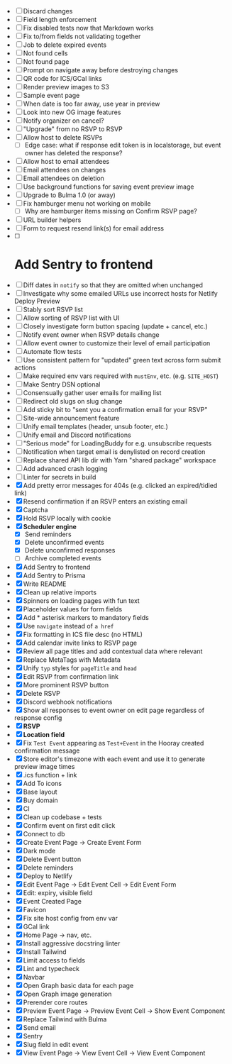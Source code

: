 - [ ] Discard changes
- [ ] Field length enforcement
- [ ] Fix disabled tests now that Markdown works
- [ ] Fix to/from fields not validating together
- [ ] Job to delete expired events
- [ ] Not found cells
- [ ] Not found page
- [ ] Prompt on navigate away before destroying changes
- [ ] QR code for ICS/GCal links
- [ ] Render preview images to S3
- [ ] Sample event page
- [ ] When date is too far away, use year in preview
- [ ] Look into new OG image features
- [ ] Notify organizer on cancel?
- [ ] "Upgrade" from no RSVP to RSVP
- [ ] Allow host to delete RSVPs
  - [ ] Edge case: what if response edit token is in localstorage, but event owner has deleted the response?
- [ ] Allow host to email attendees
- [ ] Email attendees on changes
- [ ] Email attendees on deletion
- [ ] Use background functions for saving event preview image
- [ ] Upgrade to Bulma 1.0 (or away)
- [ ] Fix hamburger menu not working on mobile
  - [ ] Why are hamburger items missing on Confirm RSVP page?
- [ ] URL builder helpers
- [ ] Form to request resend link(s) for email address
- [ ] # Add Sentry to frontend
- [ ] Diff dates in `notify` so that they are omitted when unchanged
- [ ] Investigate why some emailed URLs use incorrect hosts for Netlify Deploy Preview
- [ ] Stably sort RSVP list
- [ ] Allow sorting of RSVP list with UI
- [ ] Closely investigate form button spacing (update + cancel, etc.)
- [ ] Notify event owner when RSVP details change
- [ ] Allow event owner to customize their level of email participation
- [ ] Automate flow tests
- [ ] Use consistent pattern for "updated" green text across form submit actions
- [ ] Make required env vars required with `mustEnv`, etc. (e.g. `SITE_HOST`)
- [ ] Make Sentry DSN optional
- [ ] Consensually gather user emails for mailing list
- [ ] Redirect old slugs on slug change
- [ ] Add sticky bit to "sent you a confirmation email for your RSVP"
- [ ] Site-wide announcement feature
- [ ] Unify email templates (header, unsub footer, etc.)
- [ ] Unify email and Discord notifications
- [ ] "Serious mode" for LoadingBuddy for e.g. unsubscribe requests
- [ ] Notification when target email is denylisted on record creation
- [ ] Replace shared API lib dir with Yarn "shared package" workspace
- [ ] Add advanced crash logging
- [ ] Linter for secrets in build
- [x] Add pretty error messages for 404s (e.g. clicked an expired/tidied link)
- [x] Resend confirmation if an RSVP enters an existing email
- [x] Captcha
- [x] Hold RSVP locally with cookie
- [x] **Scheduler engine**
  - [x] Send reminders
  - [x] Delete unconfirmed events
  - [x] Delete unconfirmed responses
  - [ ] Archive completed events
- [x] Add Sentry to frontend
- [x] Add Sentry to Prisma
- [x] Write README
- [x] Clean up relative imports
- [x] Spinners on loading pages with fun text
- [x] Placeholder values for form fields
- [x] Add \* asterisk markers to mandatory fields
- [x] Use `navigate` instead of `a href`
- [x] Fix formatting in ICS file desc (no HTML)
- [x] Add calendar invite links to RSVP page
- [x] Review all page titles and add contextual data where relevant
- [x] Replace MetaTags with Metadata
- [x] Unify `typ` styles for `pageTitle` and `head`
- [x] Edit RSVP from confirmation link
- [x] More prominent RSVP button
- [x] Delete RSVP
- [x] Discord webhook notifications
- [x] Show all responses to event owner on edit page regardless of response config
- [x] **RSVP**
- [x] **Location field**
- [x] Fix `Test Event` appearing as `Test+Event` in the Hooray created confirmation message
- [x] Store editor's timezone with each event and use it to generate preview image times
- [x] .ics function + link
- [x] Add To icons
- [x] Base layout
- [x] Buy domain
- [x] CI
- [x] Clean up codebase + tests
- [x] Confirm event on first edit click
- [x] Connect to db
- [x] Create Event Page -> Create Event Form
- [x] Dark mode
- [x] Delete Event button
- [x] Delete reminders
- [x] Deploy to Netlify
- [x] Edit Event Page -> Edit Event Cell -> Edit Event Form
- [x] Edit: expiry, visible field
- [x] Event Created Page
- [x] Favicon
- [x] Fix site host config from env var
- [x] GCal link
- [x] Home Page -> nav, etc.
- [x] Install aggressive docstring linter
- [x] Install Tailwind
- [x] Limit access to fields
- [x] Lint and typecheck
- [x] Navbar
- [x] Open Graph basic data for each page
- [x] Open Graph image generation
- [x] Prerender core routes
- [x] Preview Event Page -> Preview Event Cell -> Show Event Component
- [x] Replace Tailwind with Bulma
- [x] Send email
- [x] Sentry
- [x] Slug field in edit event
- [x] View Event Page -> View Event Cell -> View Event Component
